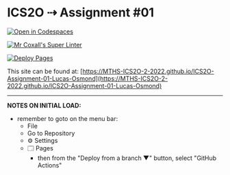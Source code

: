 # ICS2O ⇢ Assignment #01

[![Open in Codespaces](https://classroom.github.com/assets/launch-codespace-f4981d0f882b2a3f0472912d15f9806d57e124e0fc890972558857b51b24a6f9.svg)](https://classroom.github.com/open-in-codespaces?assignment_repo_id=10320238)

[![Mr Coxall's Super Linter](https://github.com/MTHS-ICS2O-2-2022/ICS2O-Assignment-01-Lucas-Osmond/workflows/Mr%20Coxall's%20Super%20Linter/badge.svg)](https://github.com/MTHS-ICS2O-2-2022/ICS2O-Assignment-01-Lucas-Osmond/actions)

[![Deploy Pages](https://github.com/MTHS-ICS2O-2-2022/ICS2O-Assignment-01-Lucas-Osmond/workflows/Deploy%20Pages/badge.svg)](https://github.com/MTHS-ICS2O-2-2022/ICS2O-Assignment-01-Lucas-Osmond/actions)

This site can be found at: [https://MTHS-ICS2O-2-2022.github.io/ICS2O-Assignment-01-Lucas-Osmond](https://MTHS-ICS2O-2-2022.github.io/ICS2O-Assignment-01-Lucas-Osmond)

---

**NOTES ON INITIAL LOAD:**
- remember to goto on the menu bar:
  - File
  - Go to Repository
  - ⚙ Settings
  - 🗔 Pages
    - then from the "Deploy from a branch ▼" button, select "GitHub Actions"
